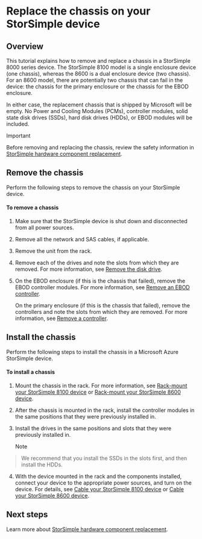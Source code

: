 <properties 
   pageTitle="Replace the chassis on a StorSimple device | Microsoft Azure"
   description="Describes how to remove and replace the chassis for your StorSimple primary enclosure or EBOD enclosure."
   services="storsimple"
   documentationCenter=""
   authors="alkohli"
   manager="carmonm"
   editor="" />

<tags 
   ms.service="storsimple"
   ms.devlang="NA"
   ms.topic="article"
   ms.tgt_pltfrm="NA"
   ms.workload="TBD"
   ms.date="12/30/2015"
   ms.author="alkohli" />

# Replace the chassis on your StorSimple device
## Overview
This tutorial explains how to remove and replace a chassis in a StorSimple 8000 series device. The StorSimple 8100 model is a single enclosure device (one chassis), whereas the 8600 is a dual enclosure device (two chassis). For an 8600 model, there are potentially two chassis that can fail in the device: the chassis for the primary enclosure or the chassis for the EBOD enclosure.

In either case, the replacement chassis that is shipped by Microsoft will be empty. No Power and Cooling Modules (PCMs), controller modules, solid state disk drives (SSDs), hard disk drives (HDDs), or EBOD modules will be included.

> [!IMPORTANT]
> Before removing and replacing the chassis, review the safety information in [StorSimple hardware component replacement](storsimple-hardware-component-replacement.md).
> 
> 
## Remove the chassis
Perform the following steps to remove the chassis on your StorSimple device.

#### To remove a chassis
1. Make sure that the StorSimple device is shut down and disconnected from all power sources.

2. Remove all the network and SAS cables, if applicable.

3. Remove the unit from the rack.

4. Remove each of the drives and note the slots from which they are removed. For more information, see [Remove the disk drive](storsimple-disk-drive-replacement.md#remove-the-disk-drive).

5. On the EBOD enclosure (if this is the chassis that failed), remove the EBOD controller modules. For more information, see [Remove an EBOD controller](storsimple-ebod-controller-replacement.md#remove-an-ebod-controller). 

    On the primary enclosure (if this is the chassis that failed), remove the controllers and note the slots from which they are removed. For more information, see [Remove a controller](storsimple-controller-replacement.md#remove-a-controller).


## Install the chassis
Perform the following steps to install the chassis in a Microsoft Azure StorSimple device.

#### To install a chassis
1. Mount the chassis in the rack. For more information, see [Rack-mount your StorSimple 8100 device](storsimple-8100-hardware-installation.md#rack-mount-your-storsimple-8100-device) or [Rack-mount your StorSimple 8600 device](storsimple-8600-hardware-installation.md#rack-mount-your-storsimple-8600-device).

2. After the chassis is mounted in the rack, install the controller modules in the same positions that they were previously installed in.

3. Install the drives in the same positions and slots that they were previously installed in.

   > [!NOTE]
> We recommend that you install the SSDs in the slots first, and then install the HDDs.
> 
4. With the device mounted in the rack and the components installed, connect your device to the appropriate power sources, and turn on the device. For details, see [Cable your StorSimple 8100 device](storsimple-8100-hardware-installation.md#cable-your-storsimple-8100-device) or [Cable your StorSimple 8600 device](storsimple-8600-hardware-installation.md#cable-your-storsimple-8600-device).


## Next steps
Learn more about [StorSimple hardware component replacement](storsimple-hardware-component-replacement.md).

